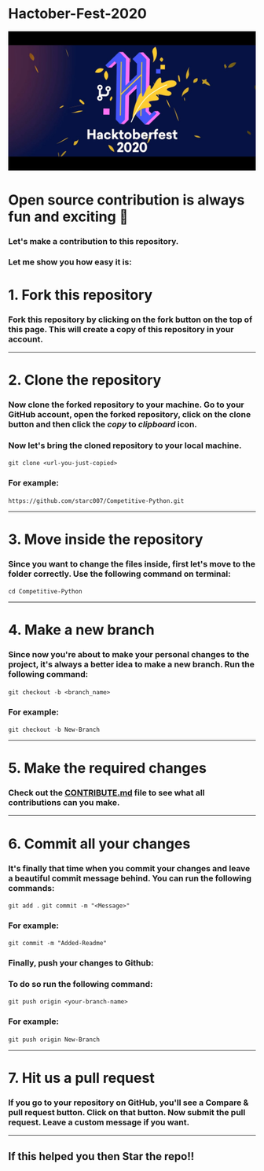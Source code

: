 # Hactober-Fest-2020

<img src="https://github.com/starc007/Competitive-Python/blob/main/Hactober.jpeg?raw=true" >

# Open source contribution is always fun and exciting 🤩

### Let's make a contribution to this repository.

### Let me show you how easy it is:

# 1. Fork this repository

### Fork this repository by clicking on the fork button on the top of this page. This will create a copy of this repository in your account.

---

# 2. Clone the repository

### Now clone the forked repository to your machine. Go to your GitHub account, open the forked repository, click on the clone button and then click the _copy_ to _clipboard_ icon.

### Now let's bring the cloned repository to your local machine.

`git clone <url-you-just-copied>`

### For example:

`https://github.com/starc007/Competitive-Python.git`

---

# 3. Move inside the repository

### Since you want to change the files inside, first let's move to the folder correctly. Use the following command on terminal:

`cd Competitive-Python`

---

# 4. Make a new branch

### Since now you're about to make your personal changes to the project, it's always a better idea to make a new branch. Run the following command:

`git checkout -b <branch_name>`

### For example:

`git checkout -b New-Branch`

---

# 5. Make the required changes

### Check out the [CONTRIBUTE.md](https://github.com/starc007/Competitive-Python/blob/main/CONTRIBUTE.md) file to see what all contributions can you make.

---

# 6. Commit all your changes

### It's finally that time when you commit your changes and leave a beautiful commit message behind. You can run the following commands:

`git add .`
`git commit -m "<Message>"`

### For example:

`git commit -m "Added-Readme"`

### Finally, push your changes to Github:

### To do so run the following command:

`git push origin <your-branch-name>`

### For example:

`git push origin New-Branch`

---

# 7. Hit us a pull request

### If you go to your repository on GitHub, you'll see a Compare & pull request button. Click on that button. Now submit the pull request. Leave a custom message if you want.

---

## If this helped you then Star the repo!!
